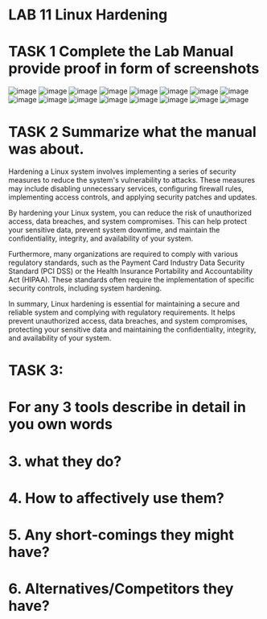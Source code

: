 # LAB 11 Linux Hardening
# TASK 1 Complete the Lab Manual provide proof in form of screenshots
![image](https://user-images.githubusercontent.com/123716596/234595553-e4470180-a494-46a1-b646-4ad6b0c68403.png)
![image](https://user-images.githubusercontent.com/123716596/234595730-6341972e-c4a2-4991-88f6-91f9661752b4.png)
![image](https://user-images.githubusercontent.com/123716596/234595899-e7a63cd3-96cd-4767-bf47-887316df66b3.png)
![image](https://user-images.githubusercontent.com/123716596/234596079-d0da41f2-04b4-4680-827c-f34d24f6f554.png)
![image](https://user-images.githubusercontent.com/123716596/234599314-d22563ef-11a4-4d95-88b0-222a099a0bb6.png)
![image](https://user-images.githubusercontent.com/123716596/234599696-9042a370-7647-40bd-9194-36cba0cd5a63.png)
![image](https://user-images.githubusercontent.com/123716596/234599940-b60d8c4e-7196-4161-b7e1-a6199b2e1233.png)
![image](https://user-images.githubusercontent.com/123716596/234600258-e70bad28-8923-4860-bab8-e9109fe97288.png)
![image](https://user-images.githubusercontent.com/123716596/234601959-e1dfc411-f8ba-4d08-98ef-cbb597956e02.png)
![image](https://user-images.githubusercontent.com/123716596/234607388-0a8caf0e-85d4-452b-92a4-93274caec10c.png)
![image](https://user-images.githubusercontent.com/123716596/234608626-13b555a2-775a-4c3f-b6b0-a9b38025313b.png)
![image](https://user-images.githubusercontent.com/123716596/234615649-0f0a89d9-e420-4bf1-a94a-ffdea90b77b7.png)
![image](https://user-images.githubusercontent.com/123716596/234615897-603a7a75-5f43-4f07-8730-2f8a0f38aef1.png)
![image](https://user-images.githubusercontent.com/123716596/234616568-318c1fbe-aacc-4e1f-b68d-f612ec1e4fb2.png)
![image](https://user-images.githubusercontent.com/123716596/234616965-b8fa274d-0642-4f09-b3b7-67583a503d81.png)
![image](https://user-images.githubusercontent.com/123716596/234617210-6d2e8b89-27fa-47f0-bd1b-1054448468e1.png)

# TASK 2  Summarize what the manual was about.
Hardening a Linux system involves implementing a series of security measures to reduce the system's vulnerability to attacks. These measures may include disabling unnecessary services, configuring firewall rules, implementing access controls, and applying security patches and updates.

By hardening your Linux system, you can reduce the risk of unauthorized access, data breaches, and system compromises. This can help protect your sensitive data, prevent system downtime, and maintain the confidentiality, integrity, and availability of your system.

Furthermore, many organizations are required to comply with various regulatory standards, such as the Payment Card Industry Data Security Standard (PCI DSS) or the Health Insurance Portability and Accountability Act (HIPAA). These standards often require the implementation of specific security controls, including system hardening.

In summary, Linux hardening is essential for maintaining a secure and reliable system and complying with regulatory requirements. It helps prevent unauthorized access, data breaches, and system compromises, protecting your sensitive data and maintaining the confidentiality, integrity, and availability of your system.

# TASK 3:
# For any 3 tools describe in detail in you own words 
# 3. what they do?
# 4. How to affectively use them?
# 5. Any short-comings they might have?
# 6. Alternatives/Competitors they have?
